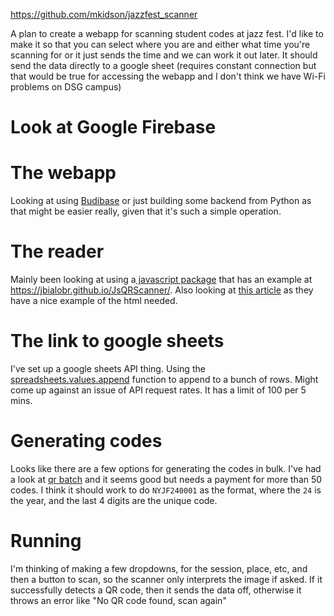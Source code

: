 https://github.com/mkidson/jazzfest_scanner

A plan to create a webapp for scanning student codes at jazz fest. I'd like to make it so that you can select where you are and either what time you're scanning for or it just sends the time and we can work it out later. 
It should send the data directly to a google sheet (requires constant connection but that would be true for accessing the webapp and I don't think we have Wi-Fi problems on DSG campus)

# Look at Google Firebase


# The webapp
Looking at using [Budibase](https://budibase.com/) or just building some backend from Python as that might be easier really, given that it's such a simple operation. 


# The reader
Mainly been looking at using a[ javascript package](https://github.com/jbialobr/JsQRScanner/tree/master) that has an example at https://jbialobr.github.io/JsQRScanner/. Also looking at [this article](https://www.sitepoint.com/create-qr-code-reader-mobile-website/) as they have a nice example of the html needed.



# The link to google sheets
I've set up a google sheets API thing. Using the [spreadsheets.values.append](https://developers.google.com/sheets/api/reference/rest/v4/spreadsheets.values/append) function to append to a bunch of rows. Might come up against an issue of API request rates. It has a limit of 100 per 5 mins. 

# Generating codes
Looks like there are a few options for generating the codes in bulk. I've had a look at [qr batch](https://qrbatch.io/free-bulk-qr-code-generator.html) and it seems good but needs a payment for more than 50 codes. I think it should work to do `NYJF240001` as the format, where the `24` is the year, and the last 4 digits are the unique code.



# Running
I'm thinking of making a few dropdowns, for the session, place, etc, and then a button to scan, so the scanner only interprets the image if asked. If it successfully detects a QR code, then it sends the data off, otherwise it throws an error like "No QR code found, scan again"

